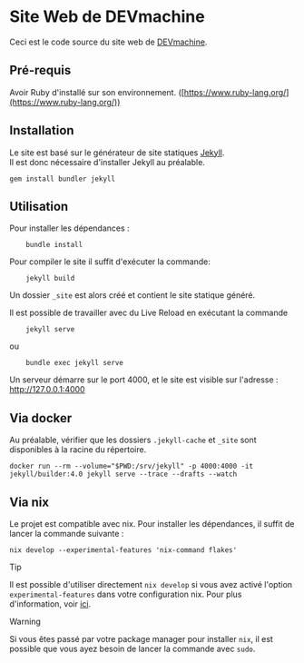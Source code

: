 # Site Web de DEVmachine

Ceci est le code source du site web de [DEVmachine](https://www.devmachine.fr).

## Pré-requis

Avoir Ruby d'installé sur son environnement. ([https://www.ruby-lang.org/](https://www.ruby-lang.org/))

## Installation

Le site est basé sur le générateur de site statiques [Jekyll](https://jekyllrb.com/).   
Il est donc nécessaire d'installer Jekyll au préalable.

    gem install bundler jekyll
    

## Utilisation

Pour installer les dépendances :
```shell
    bundle install
```

Pour compiler le site il suffit d'exécuter la commande:
```shell
    jekyll build
```

Un dossier `_site` est alors créé et contient le site statique généré.

Il est possible de travailler avec du Live Reload en exécutant la commande
```shell
    jekyll serve
```

ou

```shell
    bundle exec jekyll serve
```

Un serveur démarre sur le port 4000, et le site est visible sur l'adresse : http://127.0.0.1:4000

## Via docker

Au préalable, vérifier que les dossiers `.jekyll-cache` et `_site` sont disponibles à la racine du répertoire.

```shell
docker run --rm --volume="$PWD:/srv/jekyll" -p 4000:4000 -it jekyll/builder:4.0 jekyll serve --trace --drafts --watch
```


## Via nix

Le projet est compatible avec nix. Pour installer les dépendances, il suffit de lancer la commande suivante :

```shell
nix develop --experimental-features 'nix-command flakes'
```

> [!TIP]
> Il est possible d'utiliser directement `nix develop` si vous avez activé l'option `experimental-features` dans votre configuration nix. Pour plus d'information, voir [ici](https://nixos.wiki/wiki/Flakes).

> [!WARNING]
> Si vous êtes passé par votre package manager pour installer `nix`, il est possible que vous ayez besoin de lancer la commande avec `sudo`.
